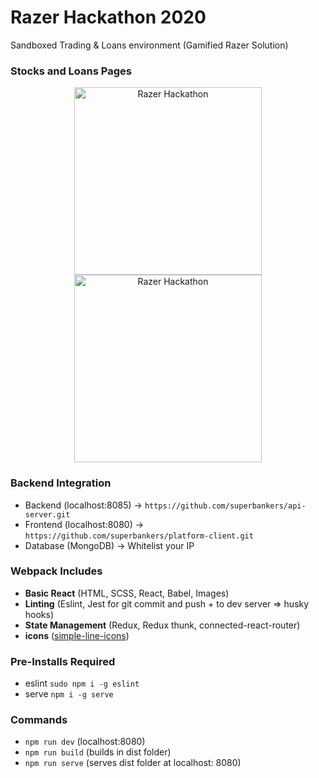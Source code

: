 # Razer Hackathon 2020
Sandboxed Trading & Loans environment (Gamified Razer Solution)

### Stocks and Loans Pages
<p align="center">
  <img src="https://imgur.com/snoYE0v.png" width="300" title="Razer Hackathon">
  <img src="https://imgur.com/EzLSIiF.png" width="300" title="Razer Hackathon">
</p>

### Backend Integration
* Backend (localhost:8085) -> ```https://github.com/superbankers/api-server.git```
* Frontend (localhost:8080) -> ```https://github.com/superbankers/platform-client.git```
* Database (MongoDB) -> Whitelist your IP

### Webpack Includes
* **Basic React** (HTML, SCSS, React, Babel, Images)
* **Linting** (Eslint, Jest for git commit and push + to dev server => husky hooks)
* **State Management** (Redux, Redux thunk, connected-react-router)
* **icons** ([simple-line-icons](https://simplelineicons.github.io))

### Pre-Installs Required
* eslint ```sudo npm i -g eslint```
* serve ```npm i -g serve```

### Commands
* ```npm run dev``` (localhost:8080)
* ```npm run build``` (builds in dist folder)
* ```npm run serve``` (serves dist folder at localhost: 8080)

